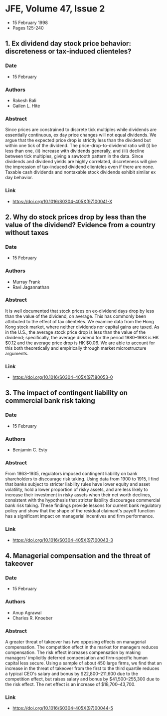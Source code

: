 # JFE, Volume 47, Issue 2
- 15 February 1998
- Pages 125-240

## 1. Ex dividend day stock price behavior: discreteness or tax-induced clienteles?
### Date
- 15 February
### Authors
- Rakesh Bali
- Gailen L. Hite
### Abstract
Since prices are constrained to discrete tick multiples while dividends are essentially continuous, ex day price changes will not equal dividends. We argue that the expected price drop is strictly less than the dividend but within one tick of the dividend. The price-drop-to-dividend ratio will (i) be less than one, (ii) increase with dividends generally, and (iii) decline between tick multiples, giving a sawtooth pattern in the data. Since dividends and dividend yields are highly correlated, discreteness will give the impression of tax-induced dividend clienteles even if there are none. Taxable cash dividends and nontaxable stock dividends exhibit similar ex day behavior.
### Link
- https://doi.org/10.1016/S0304-405X(97)00041-X

## 2. Why do stock prices drop by less than the value of the dividend? Evidence from a country without taxes
### Date
- 15 February
### Authors
- Murray Frank
- Ravi Jagannathan
### Abstract
It is well documented that stock prices on ex-dividend days drop by less than the value of the dividend, on average. This has commonly been attributed to the effect of tax clienteles. We examine data from the Hong Kong stock market, where neither dividends nor capital gains are taxed. As in the U.S., the average stock price drop is less than the value of the dividend; specifically, the average dividend for the period 1980–1993 is HK $0.12 and the average price drop is HK $0.06. We are able to account for this both theoretically and empirically through market microstructure arguments.
### Link
- https://doi.org/10.1016/S0304-405X(97)80053-0

## 3. The impact of contingent liability on commercial bank risk taking
### Date
- 15 February
### Authors
- Benjamin C. Esty
### Abstract
From 1863–1935, regulators imposed contingent liability on bank shareholders to discourage risk taking. Using data from 1900 to 1915, I find that banks subject to stricter liability rules have lower equity and asset volatility, hold a lower proportion of risky assets, and are less likely to increase their investment in risky assets when their net worth declines, consistent with the hypothesis that stricter liability discourages commercial bank risk taking. These findings provide lessons for current bank regulatory policy and show that the shape of the residual claimant's payoff function has a significant impact on managerial incentives and firm performance.
### Link
- https://doi.org/10.1016/S0304-405X(97)00043-3

## 4. Managerial compensation and the threat of takeover
### Date
- 15 February
### Authors
- Anup Agrawal
- Charles R. Knoeber
### Abstract
A greater threat of takeover has two opposing effects on managerial compensation. The competition effect in the market for managers reduces compensation. The risk effect increases compensation by making managers' implicitly deferred compensation and firm-specific human capital less secure. Using a sample of about 450 large firms, we find that an increase in the threat of takeover from the first to the third quartile reduces a typical CEO's salary and bonus by $22,800–211,600 due to the competition effect, but raises salary and bonus by $41,500–255,300 due to the risk effect. The net effect is an increase of $18,700–43,700.
### Link
- https://doi.org/10.1016/S0304-405X(97)00044-5

